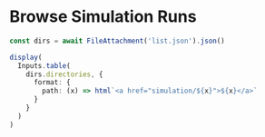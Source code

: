 # Browse Simulation Runs

```ts
const dirs = await FileAttachment('list.json').json()

display(
  Inputs.table(
    dirs.directories, {
      format: {
        path: (x) => html`<a href="simulation/${x}">${x}</a>`
      }
    }
  )
)
```
